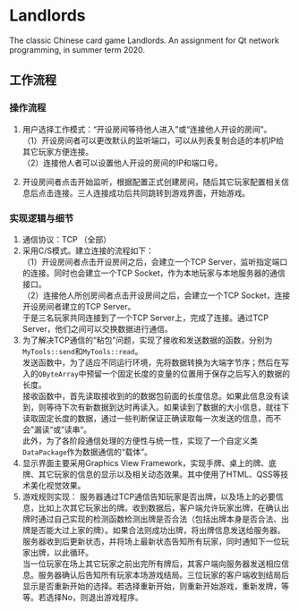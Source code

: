 # Landlords

The classic Chinese card game Landlords. An assignment for Qt network programming, in summer term 2020.  

## 工作流程

### 操作流程

1. 用户选择工作模式：“开设房间等待他人进入”或“连接他人开设的房间”。  
   （1）开设房间者可以更改默认的监听端口，可以从列表复制合适的本机IP给其它玩家方便连接。  
   （2）连接他人者可以设置他人开设的房间的IP和端口号。  
   
2. 开设房间者点击开始监听，根据配置正式创建房间，随后其它玩家配置相关信息后点击连接。三人连接成功后共同跳转到游戏界面，开始游戏。  

### 实现逻辑与细节

1. 通信协议：TCP （全部）  
2. 采用C/S模式。建立连接的流程如下：  
   （1）开设房间者点击开设房间之后，会建立一个TCP Server，监听指定端口的连接。同时也会建立一个TCP Socket，作为本地玩家与本地服务器的通信接口。  
   （2）连接他人所创房间者点击开设房间之后，会建立一个TCP Socket，连接开设房间者建立的TCP Server。  
   于是三名玩家共同连接到了一个TCP Server上，完成了连接。通过TCP Server，他们之间可以交换数据进行通信。  
3. 为了解决TCP通信的“粘包”问题，实现了接收和发送数据的函数，分别为`MyTools::send`和`MyTools::read`。  
   发送函数中，为了适应不同运行环境，先将数据转换为大端字节序；然后在写入的`QByteArray`中预留一个固定长度的变量的位置用于保存之后写入的数据的长度。  
   接收函数中，首先读取接收到的的数据包前面的长度信息。如果此信息没有读到，则等待下次有新数据到达时再读入。如果读到了数据的大小信息，就往下读取固定长度的数据，通过一些判断保证正确读取每一次发送的信息，而不会”漏读“或”读串“。  
   此外，为了各阶段通信处理的方便性与统一性，实现了一个自定义类`DataPackage`作为数据通信的“载体”。  
4. 显示界面主要采用Graphics View Framework，实现手牌、桌上的牌、底牌、其它玩家的信息的显示以及相关动态效果。其中使用了HTML、QSS等技术美化视觉效果。  
5. 游戏规则实现：
   服务器通过TCP通信告知玩家是否出牌，以及场上的必要信息，比如上次其它玩家出的牌。收到数据后，客户端允许玩家出牌，在确认出牌时通过自己实现的检测函数检测出牌是否合法（包括出牌本身是否合法、出牌是否能大过上家的牌）。如果合法则成功出牌，将出牌信息发送给服务器。服务器收到后更新状态，并将场上最新状态告知所有玩家，同时通知下一位玩家出牌，以此循环。  
   当一位玩家在场上其它玩家之前出完所有牌后，其客户端向服务器发送相应信息。服务器确认后告知所有玩家本场游戏结局。三位玩家的客户端收到结局后显示是否重新开始的选择。若选择重新开始，则重新开始游戏，重新发牌，等等。若选择No，则退出游戏程序。  
